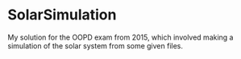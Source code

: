 # SolarSimulation
My solution for the OOPD exam from 2015, which involved making a simulation of the solar system from some given files.
